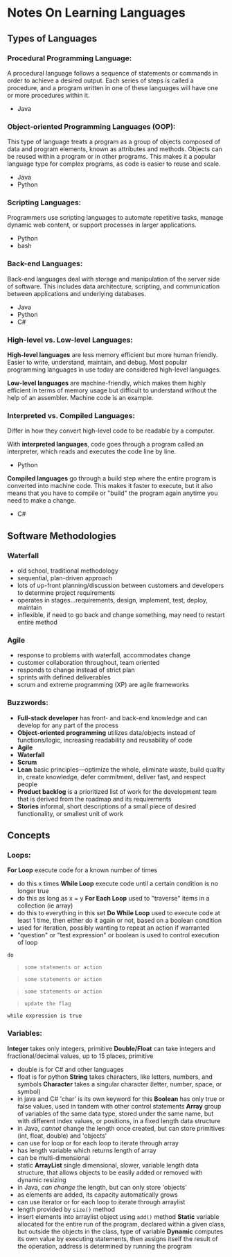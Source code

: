 # Notes On Learning Languages
## Types of Languages
### Procedural Programming Language: 
A procedural language follows a sequence of statements or commands in order to achieve a desired output. Each series of steps is called a procedure, and a program written in one of these languages will have one or more procedures within it. 
- Java
### Object-oriented Programming Languages (OOP):
This type of language treats a program as a group of objects composed of data and program elements, known as attributes and methods. Objects can be reused within a program or in other programs. This makes it a popular language type for complex programs, as code is easier to reuse and scale.
- Java
- Python
### Scripting Languages:
Programmers use scripting languages to automate repetitive tasks, manage dynamic web content, or support processes in larger applications.
- Python
- bash
### Back-end Languages:
Back-end languages deal with storage and manipulation of the server side of software. This includes data architecture, scripting, and communication between applications and underlying databases.
- Java
- Python
- C#
### High-level vs. Low-level Languages:
**High-level languages** are less memory efficient but  more human friendly. Easier to write, understand, maintain, and debug. Most popular programming languages in use today are considered high-level languages. 

**Low-level languages** are machine-friendly, which makes them highly efficient in terms of memory usage but difficult to understand without the help of an assembler. Machine code is an example.

### Interpreted vs. Compiled Languages:
Differ in how they convert high-level code to be readable by a computer. 

With **interpreted languages**, code goes through a program called an interpreter, which reads and executes the code line by line.
- Python

**Compiled languages** go through a build step where the entire program is converted into machine code. This makes it faster to execute, but it also means that you have to compile or "build" the program again anytime you need to make a change.
- C#

## Software Methodologies
### Waterfall
- old school, traditional methodology
- sequential, plan-driven approach
- lots of up-front planning/discussion between customers and developers to determine project requirements
- operates in stages...requirements, design, implement, test, deploy, maintain
- inflexible, if need to go back and change something, may need to restart entire method
### Agile
- response to problems with waterfall, accommodates change
- customer collaboration throughout, team oriented
- responds to change instead of strict plan
- sprints with defined deliverables
- scrum and extreme programming (XP) are agile frameworks

### Buzzwords:
- **Full-stack developer** has front- and back-end knowledge and can develop for any part of the process
- **Object-oriented programming** utilizes data/objects instead of functions/logic, increasing readability and reusability of code
- **Agile**
- **Waterfall**
- **Scrum**
- **Lean** basic principles—optimize the whole, eliminate waste, build quality in, create knowledge, defer commitment, deliver fast, and respect people
- **Product backlog** is a prioritized list of work for the development team that is derived from the roadmap and its requirements
- **Stories** informal, short descriptions of a small piece of desired functionality, or smallest unit of work 

## Concepts
### Loops:
**For Loop** execute code for a known number of times
- do this x times
**While Loop** execute code until a certain condition is no longer true
- do this as long as x = y
**For Each Loop** used to "traverse" items in a collection (ie array)
- do this to everything in this set
**Do While Loop** used to execute code at least 1 time, then either do it again or not, based on a boolean condition
- used for iteration, possibly wanting to repeat an action if warranted
- "question" or "test expression" or boolean is used to control execution of loop

`do` 

>`some statements or action`

>`some statements or action`

>`some statements or action`

>`update the flag`
  
`while expression is true`

### Variables:
**Integer** takes only integers, primitive
**Double/Float** can take integers and fractional/decimal values, up to 15 places, primitive
- double is for C# and other languages
- float is for python
**String** takes characters, like letters, numbers, and symbols
**Character** takes a singular character (letter, number, space, or symbol)
- in java and C# 'char' is its own keyword for this
**Boolean** has only true or false values, used in tandem with other control statements
**Array** group of variables of the same data type, stored under the same name, but with different index values, or positions, in a fixed length data structure
- in Java, *cannot* change the length once created, but can store primitives (int, float, double) and 'objects'
- can use for loop or for each loop to iterate through array
- has length variable which returns length of array
- can be multi-dimensional
- static
**ArrayList** single dimensional, slower, variable length data structure, that allows objects to be easily added or removed with dynamic resizing
- in Java, *can change* the length, but can only store 'objects'
- as elements are added, its capacity automatically grows
- can use iterator or for each loop to iterate through arraylist
- length provided by `size()` method
- insert elements into arraylist object using `add()` method
**Static** variable allocated for the entire run of the program, declared within a given class, but outside the objects in the class, type of variable
**Dynamic** computes its own value by executing statements, then assigns itself the result of the operation, address is determined by running the program